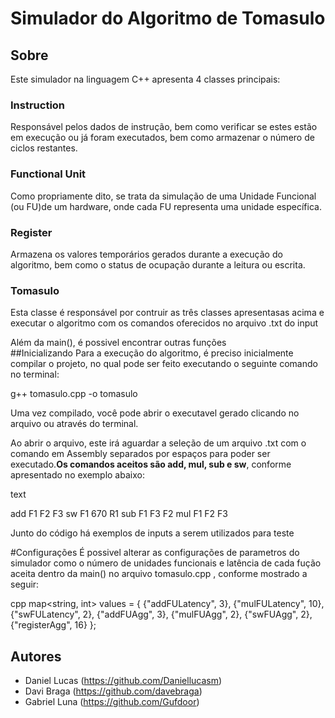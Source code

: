 # Simulador do Algoritmo de Tomasulo
## Sobre
Este simulador na linguagem C++ apresenta 4 classes principais:
### Instruction
Responsável pelos dados de instrução, bem como verificar se estes estão em execução ou já foram executados, bem como armazenar o número de ciclos restantes.
### Functional Unit
Como propriamente dito, se trata da simulação de uma Unidade Funcional (ou FU)de um hardware, onde cada FU representa uma unidade específica.
### Register
Armazena os valores temporários gerados durante a execução do algoritmo, bem como o status de ocupação durante a leitura ou escrita.
### Tomasulo
Esta classe é responsável por contruir as três classes apresentasas acima e executar o algoritmo com os comandos oferecidos no arquivo .txt do input

Além da main(), é possivel encontrar outras funções  
##Inicializando
Para a execução do algoritmo, é preciso inicialmente compilar o projeto, no qual pode ser feito executando o seguinte comando no terminal:

g++ tomasulo.cpp -o tomasulo 

Uma vez compilado, você pode abrir o executavel gerado clicando no arquivo ou através do terminal.

Ao abrir o arquivo, este irá aguardar a seleção de um arquivo .txt com o comando em Assembly separados por espaços para poder ser executado.**Os comandos aceitos são add, mul, sub e sw**, conforme apresentado no exemplo abaixo:

text

add F1 F2 F3
sw F1 670 R1
sub F1 F3 F2
mul F1 F2 F3

Junto do código há exemplos de inputs a serem utilizados para teste

#Configurações
É possivel alterar as configurações de parametros do simulador como o número de unidades funcionais e latência de cada fução aceita dentro da main() no arquivo tomasulo.cpp , conforme mostrado a seguir:

cpp 
   map<string, int> values = {
        {"addFULatency", 3},
        {"mulFULatency", 10},
        {"swFULatency", 2},
        {"addFUAgg", 3},
        {"mulFUAgg", 2},
        {"swFUAgg", 2},
        {"registerAgg", 16}
    };


## Autores

- Daniel Lucas (https://github.com/Daniellucasm)
- Davi Braga (https://github.com/davebraga)
- Gabriel Luna (https://github.com/Gufdoor)